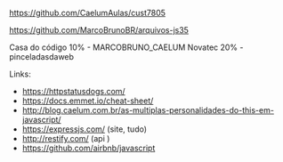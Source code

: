 https://github.com/CaelumAulas/cust7805

https://github.com/MarcoBrunoBR/arquivos-js35

Casa do código 10% - MARCOBRUNO_CAELUM
Novatec 20% - pinceladasdaweb

Links:
- https://httpstatusdogs.com/
- https://docs.emmet.io/cheat-sheet/
- http://blog.caelum.com.br/as-multiplas-personalidades-do-this-em-javascript/
- https://expressjs.com/ (site, tudo)
- http://restify.com/ (api )
- https://github.com/airbnb/javascript
